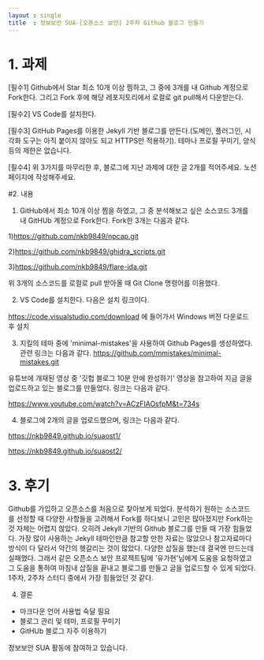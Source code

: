 ```yaml
---
layout : single
title  : 정보보안 SUA-[오픈소스 보안] 2주차 Github 블로그 만들기
---
```


# 1. 과제

[필수1] Github에서 Star 최소 10개 이상 찜하고, 그 중에 3개를 내 Github 계정으로 Fork한다. 그리고 Fork 후에 해당 레포지토리에서 로컬로 git pull해서 다운받는다.

[필수2] VS Code를 설치한다.

[필수3] GitHub Pages를 이용한 Jekyll 기반 블로그를 만든다.(도메인, 플러그인, 시각화 도구는 아직 붙이지 않아도 되고 HTTPS만 적용하기). 테마나 프로필 꾸미기, 양식 등의 제한은 없습니다.

[필수4] 위 3가지를 마무리한 후, 블로그에 지난 과제에 대한 글 2개를 적어주세요. 노션 페이지에 작성해주세요.


#2. 내용

1. GitHub에서 최소 10개 이상 찜을 하였고, 그 중 분석해보고 싶은 소스코드 3개를 내 GitHUb 계정으로 Fork한다. Fork한 3개는 다음과 같다.

1)https://github.com/nkb9849/npcap.git

2)https://github.com/nkb9849/ghidra_scripts.git

3)https://github.com/nkb9849/flare-ida.git

위 3개의 소스코드를 로컬로 pull 받아올 때 Git Clone 명령어를 이용했다.

2. VS Code를 설치한다. 다음은 설치 링크이다.

https://code.visualstudio.com/download 에 들어가서 Windows 버전 다운로드 후 설치

3. 지킬의 테마 중에 'minimal-mistakes'을 사용하여 Github Pages를 생성하였다. 관련 링크는 다음과 같다.
https://github.com/mmistakes/minimal-mistakes.git

유튜브에 개재된 영상 중 '깃헙 블로그 10분 안에 완성하기' 영상을 참고하여 지금 글을 업로드하고 있는 블로그를 만들었다. 링크는 다음과 같다.

https://www.youtube.com/watch?v=ACzFIAOsfpM&t=734s

4. 블로그에 2개의 글을 업로드했으며, 링크는 다음과 같다.

https://nkb9849.github.io/suaost1/

https://nkb9849.github.io/suaost2/

# 3. 후기

Github를 가입하고 오픈소스를 처음으로 찾아보게 되었다. 분석하기 원하는 소스코드를 선정할 때 다양한 사항들을 고려해서 Fork를 하다보니 고민은 많아졌지만 Fork하는 것 자체는 어렵지 않았다. 오히려 Jekyll 기반의 Github 블로그를 만들 때 가장 힘들었다. 가장 많이 사용하는 Jekyll 테마인만큼 참고할 만한 자료는 많았으나 참고자료마다 방식이 다 달라서 약간의 헷갈리는 것이 많았다. 다양한 삽질을 했는데 결국엔 만드는데 실패했다. 그래서 같은 오픈소스 보안 프로젝트팀에 '유가현'님에게 도움을 요청하였고 그 도움을 통하여 마침내 삽질을 끝내고 블로그를 만들고 글을 업로드할 수 있게 되었다. 1주차, 2주차 스터디 중에서 가장 힘들었던 것 같다. 

4. 결론 
- 마크다운 언어 사용법 숙달 필요
- 블로그 관리 및 테마, 프로필 꾸미기
- GitHUb 블로그 자주 이용하기 

정보보안 SUA 활동에 참여하고 있습니다.






